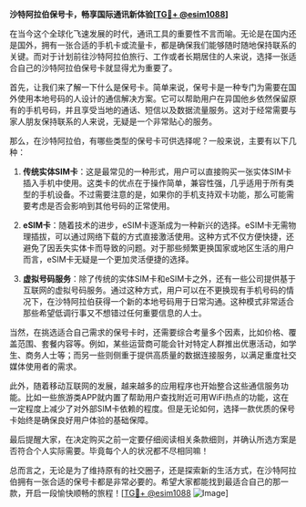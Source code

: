 **沙特阿拉伯保号卡，畅享国际通讯新体验[[TG💪+ @esim1088](https://t.me/s/esim1088)]**

在当今这个全球化飞速发展的时代，通讯工具的重要性不言而喻。无论是在国内还是国外，拥有一张合适的手机卡或流量卡，都是确保我们能够随时随地保持联系的关键。而对于计划前往沙特阿拉伯旅行、工作或者长期居住的人来说，选择一张适合自己的沙特阿拉伯保号卡就显得尤为重要了。

首先，让我们来了解一下什么是保号卡。简单来说，保号卡是一种专门为需要在国外使用本地号码的人设计的通信解决方案。它可以帮助用户在异国他乡依然保留原有的手机号码，并且享受当地的通话、短信以及数据流量服务。这对于经常需要与家人朋友保持联系的人来说，无疑是一个非常贴心的服务。

那么，在沙特阿拉伯，有哪些类型的保号卡可供选择呢？一般来说，主要有以下几种：

1. **传统实体SIM卡**：这是最常见的一种形式，用户可以直接购买一张实体SIM卡插入手机中使用。这类卡的优点在于操作简单，兼容性强，几乎适用于所有类型的手机设备。不过需要注意的是，如果你的手机支持双卡功能，那么可能需要考虑是否会影响到其他号码的正常使用。

2. **eSIM卡**：随着技术的进步，eSIM卡逐渐成为一种新兴的选择。eSIM卡无需物理插拔，可以通过网络下载的方式直接激活使用。这种方式不仅方便快捷，还避免了因丢失实体卡而导致的问题。对于那些频繁更换国家或地区生活的用户而言，eSIM卡无疑是一个更加灵活便捷的选择。

3. **虚拟号码服务**：除了传统的实体SIM卡和eSIM卡之外，还有一些公司提供基于互联网的虚拟号码服务。通过这种方式，用户可以在不更换现有手机号码的情况下，在沙特阿拉伯获得一个新的本地号码用于日常沟通。这种模式非常适合那些希望低调行事又不想错过任何重要信息的人士。

当然，在挑选适合自己需求的保号卡时，还需要综合考量多个因素，比如价格、覆盖范围、套餐内容等。例如，某些运营商可能会针对特定人群推出优惠活动，如学生、商务人士等；而另一些则侧重于提供高质量的数据连接服务，以满足重度社交媒体使用者的需求。

此外，随着移动互联网的发展，越来越多的应用程序也开始整合这些通信服务功能。比如一些旅游类APP就内置了帮助用户查找附近可用WiFi热点的功能，这在一定程度上减少了对外部SIM卡依赖的程度。但是无论如何，选择一款优质的保号卡始终是确保良好用户体验的基础保障。

最后提醒大家，在决定购买之前一定要仔细阅读相关条款细则，并确认所选方案是否符合个人实际需要。毕竟每个人的状况都不尽相同嘛！

总而言之，无论是为了维持原有的社交圈子，还是探索新的生活方式，在沙特阿拉伯拥有一张合适的保号卡都是非常必要的。希望大家都能找到最适合自己的那一款，开启一段愉快顺畅的旅程！[[TG💪+ @esim1088](https://t.me/s/esim1088) ![Image](https://i.postimg.cc/4NQfJmqS/Snipaste-2025-05-13-00-14-12.png)]